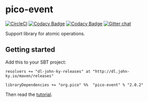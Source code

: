 # pico-event
[![CircleCI](https://circleci.com/gh/pico-works/pico-event/tree/develop.svg?style=svg)](https://circleci.com/gh/pico-works/pico-event/tree/develop)
[![Codacy Badge](https://api.codacy.com/project/badge/Grade/492233dcb0824733a7cb7b60468ae418)](https://www.codacy.com/app/newhoggy/pico-works-pico-event?utm_source=github.com&amp;utm_medium=referral&amp;utm_content=pico-works/pico-event&amp;utm_campaign=Badge_Grade)
[![Codacy Badge](https://api.codacy.com/project/badge/Coverage/492233dcb0824733a7cb7b60468ae418)](https://www.codacy.com/app/newhoggy/pico-works-pico-event?utm_source=github.com&amp;utm_medium=referral&amp;utm_content=pico-works/pico-event&amp;utm_campaign=Badge_Coverage)
[![Gitter chat](https://badges.gitter.im/Join%20Chat.svg)](https://gitter.im/pico-works/general)

Support library for atomic operations.

## Getting started

Add this to your SBT project:

```
resolvers += "dl-john-ky-releases" at "http://dl.john-ky.io/maven/releases"

libraryDependencies += "org.pico" %%  "pico-event" % "2.0.2"
```

Then read the [tutorial](pico-event/src/main/tut/tutorial.md).
